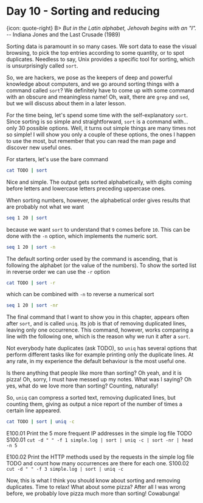 # Day 10 - Sorting and reducing

{icon: quote-right}
B> _But in the Latin alphabet, Jehovah begins with an "I"._ -- Indiana Jones and the Last Crusade (1989)

Sorting data is paramount in so many cases. We sort data to ease the visual browsing, to pick the top entries according to some quantity, or to spot duplicates. Needless to say, Unix provides a specific tool for sorting, which is unsurprisingly called `sort`.

So, we are hackers, we pose as the keepers of deep and powerful knowledge about computers, and we go around sorting things with a command called `sort`? We definitely have to come up with some command with an obscure and meaningless name! Oh, wait, there are `grep` and `sed`, but we will discuss about them in a later lesson.

For the time being, let's spend some time with the self-explanatory `sort`. Since sorting is so simple and straightforward, `sort` is a command with... only 30 possible options. Well, it turns out simple things are many times not so simple! I will show you only a couple of these options, the ones I happen to use the most, but remember that you can read the man page and discover new useful ones.

For starters, let's use the bare command

``` sh
cat TODO | sort
```

Nice and simple. The output gets sorted alphabetically, with digits coming before letters and lowercase letters preceding uppercase ones.

When sorting numbers, however, the alphabetical order gives results that are probably not what we want

``` sh
seq 1 20 | sort
```

because we want `sort` to understand that `9` comes before `10`. This can be done with the `-n` option, which implements the numeric sort.

``` sh
seq 1 20 | sort -n
```

The default sorting order used by the command is ascending, that is following the alphabet (or the value of the numbers). To show the sorted list in reverse order we can use the `-r` option

``` sh
cat TODO | sort -r
```

which can be combined with `-n` to reverse a numerical sort

``` sh
seq 1 20 | sort -nr
```

The final command that I want to show you in this chapter, appears often after `sort`, and is called `uniq`. Its job is that of removing duplicated lines, leaving only one occurrence. This command, however, works comparing a line with the following one, which is the reason why we run it after a `sort`.

Not everybody hate duplicates (ask TODO), so `uniq` has several options that perform different tasks like for example printing only the duplicate lines. At any rate, in my experience the default behaviour is the most useful one.

Is there anything that people like more than sorting? Oh yeah, and it is pizza! Oh, sorry, I must have messed up my notes. What was I saying? Oh yes, what do we love more than sorting? Counting, naturally!

So, `uniq` can compress a sorted text, removing duplicated lines, but counting them, giving as output a nice report of the number of times a certain line appeared.

``` sh
cat TODO | sort | uniq -c
```

E100.01 Print the 5 more frequent IP addresses in the simple log file TODO
S100.01 `cut -d " " -f 1 simple.log | sort | uniq -c | sort -nr | head -n 5`

E100.02 Print the HTTP methods used by the requests in the simple log file TODO and count how many occurrences are there for each one.
S100.02 `cut -d " " -f 3 simple.log | sort | uniq -c`

Now, this is what I think you should know about sorting and removing duplicates. Time to relax! What about some pizza? After all I was wrong before, we probably love pizza much more than sorting! Cowabunga!

